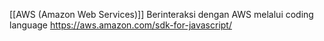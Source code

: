 [[AWS (Amazon Web Services)]]
Berinteraksi dengan AWS melalui coding language
https://aws.amazon.com/sdk-for-javascript/
